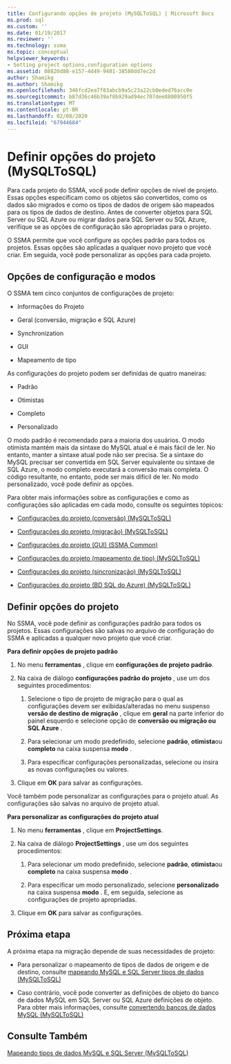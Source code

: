 ```yaml
---
title: Configurando opções de projeto (MySQLToSQL) | Microsoft Docs
ms.prod: sql
ms.custom: ''
ms.date: 01/19/2017
ms.reviewer: ''
ms.technology: ssma
ms.topic: conceptual
helpviewer_keywords:
- Setting project options,configuration options
ms.assetid: 08820d88-e157-4d49-9401-38580dd7ec2d
author: Shamikg
ms.author: Shamikg
ms.openlocfilehash: 346fcd2ea7f83abcb9a5c23a22cb0eded76acc0e
ms.sourcegitcommit: b87d36c46b39af8b929ad94ec707dee8800950f5
ms.translationtype: MT
ms.contentlocale: pt-BR
ms.lasthandoff: 02/08/2020
ms.locfileid: "67944684"
---
```

# <a name="setting-project-options-mysqltosql"></a>Definir opções do projeto (MySQLToSQL)
Para cada projeto do SSMA, você pode definir opções de nível de projeto. Essas opções especificam como os objetos são convertidos, como os dados são migrados e como os tipos de dados de origem são mapeados para os tipos de dados de destino.  Antes de converter objetos para SQL Server ou SQL Azure ou migrar dados para SQL Server ou SQL Azure, verifique se as opções de configuração são apropriadas para o projeto.  
  
O SSMA permite que você configure as opções padrão para todos os projetos. Essas opções são aplicadas a qualquer novo projeto que você criar. Em seguida, você pode personalizar as opções para cada projeto.  
  
## <a name="configuration-options-and-modes"></a>Opções de configuração e modos  
O SSMA tem cinco conjuntos de configurações de projeto:  
  
-   Informações do Projeto  
  
-   Geral (conversão, migração e SQL Azure)  
  
-   Synchronization  
  
-   GUI  
  
-   Mapeamento de tipo  
  
As configurações do projeto podem ser definidas de quatro maneiras:  
  
-   Padrão  
  
-   Otimistas  
  
-   Completo  
  
-   Personalizado  
  
O modo padrão é recomendado para a maioria dos usuários. O modo otimista mantém mais da sintaxe do MySQL atual e é mais fácil de ler. No entanto, manter a sintaxe atual pode não ser precisa. Se a sintaxe do MySQL precisar ser convertida em SQL Server equivalente ou sintaxe de SQL Azure, o modo completo executará a conversão mais completa. O código resultante, no entanto, pode ser mais difícil de ler. No modo personalizado, você pode definir as opções.  
  
Para obter mais informações sobre as configurações e como as configurações são aplicadas em cada modo, consulte os seguintes tópicos:  
  
-   [Configurações do projeto &#40;conversão&#41; &#40;MySQLToSQL&#41;](../../ssma/mysql/project-settings-conversion-mysqltosql.md)  
  
-   [Configurações do projeto &#40;migração&#41; &#40;MySQLToSQL&#41;](../../ssma/mysql/project-settings-migration-mysqltosql.md)  
  
-   [Configurações do projeto (GUI) (SSMA Common)](https://msdn.microsoft.com/cf06baf1-8714-48a3-95dc-781f6ca53693)  
  
-   [Configurações do projeto &#40;mapeamento de tipo&#41; &#40;MySQLToSQL&#41;](../../ssma/mysql/project-settings-type-mapping-mysqltosql.md)  
  
-   [Configurações do projeto &#40;sincronização&#41; &#40;MySQLToSQL&#41;](../../ssma/mysql/project-settings-synchronization-mysqltosql.md)  
  
-   [Configurações do projeto &#40;BD SQL do Azure&#41; &#40;MySQLToSQL&#41;](../../ssma/mysql/project-settings-azure-sql-db-mysqltosql.md)  
  
## <a name="setting-project-options"></a>Definir opções do projeto  
No SSMA, você pode definir as configurações padrão para todos os projetos. Essas configurações são salvas no arquivo de configuração do SSMA e aplicadas a qualquer novo projeto que você criar.  
  
**Para definir opções de projeto padrão**  
  
1.  No menu **ferramentas** , clique em **configurações de projeto padrão**.  
  
2.  Na caixa de diálogo **configurações padrão do projeto** , use um dos seguintes procedimentos:  
  
    1.  Selecione o tipo de projeto de migração para o qual as configurações devem ser exibidas/alteradas no menu suspenso **versão de destino de migração** , clique em **geral** na parte inferior do painel esquerdo e selecione opção de **conversão ou migração ou SQL Azure** .  
  
    2.  Para selecionar um modo predefinido, selecione **padrão**, **otimista**ou **completo** na caixa suspensa **modo** .  
  
    3.  Para especificar configurações personalizadas, selecione ou insira as novas configurações ou valores.  
  
3.  Clique em **OK** para salvar as configurações.  
  
Você também pode personalizar as configurações para o projeto atual. As configurações são salvas no arquivo de projeto atual.  
  
**Para personalizar as configurações do projeto atual**  
  
1.  No menu **ferramentas** , clique em **ProjectSettings**.  
  
2.  Na caixa de diálogo **ProjectSettings** , use um dos seguintes procedimentos:  
  
    1.  Para selecionar um modo predefinido, selecione **padrão**, **otimista**ou **completo** na caixa suspensa **modo** .  
  
    2.  Para especificar um modo personalizado, selecione **personalizado** na caixa suspensa **modo** . E, em seguida, selecione as configurações de projeto apropriadas.  
  
3.  Clique em **OK** para salvar as configurações.  
  
## <a name="next-step"></a>Próxima etapa  
A próxima etapa na migração depende de suas necessidades de projeto:  
  
-   Para personalizar o mapeamento de tipos de dados de origem e de destino, consulte [mapeando MySQL e SQL Server tipos de dados &#40;MySQLToSQL&#41;](../../ssma/mysql/mapping-mysql-and-sql-server-data-types-mysqltosql.md)  
  
-   Caso contrário, você pode converter as definições de objeto do banco de dados MySQL em SQL Server ou SQL Azure definições de objeto. Para obter mais informações, consulte [convertendo bancos de dados MySQL &#40;MySQLToSQL&#41;](../../ssma/mysql/converting-mysql-databases-mysqltosql.md)  
  
## <a name="see-also"></a>Consulte Também  
[Mapeando tipos de dados MySQL e SQL Server &#40;MySQLToSQL&#41;](../../ssma/mysql/mapping-mysql-and-sql-server-data-types-mysqltosql.md)  
  
